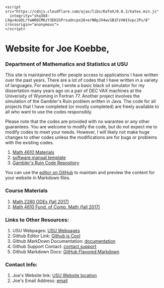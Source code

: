 <link rel="stylesheet" href="https://cdnjs.cloudflare.com/ajax/libs/KaTeX/0.8.3/katex.min.css"
  integrity="sha384-B41nY7vEWuDrE9Mr+J2nBL0Liu+nl/rBXTdpQal730oTHdlrlXHzYMOhDU60cwde" crossorigin="anonymous">
  
    <script src="https://cdnjs.cloudflare.com/ajax/libs/KaTeX/0.8.3/katex.min.js" 
      integrity="sha384-L9gv4ooDLrYwW0QCM6zY3EKSSPrsuUncpx26+erN0pJX4wv1B1FzVW1SvpcJPx/8" crossorigin="anonymous">
    </script>

# Website for Joe Koebbe,
### Department of Mathematics and Statistics at USU

This site is maintained to offer people access to applications I have written over the past years. There are a lot of codes that 
I have written in a variety of languages. For example, I wrote a basic black oil simulator for my dissertation many years ago on
a pair of DEC VAX machines at the Univerisity of Wyoming in Fortran 77. Another project involves the simulation of the Gambler's
Ruin problem written in Java. The code for all projects that I have completed (or mostly completed) are freely available to all
who want to use the codes responsibly.

Please note that the codes are provided with no warantee or any other guarantees. You are welcome to modify the code, but do not
expect me to modify codes to meet your needs. However, I will likely not make huge changes to other codes unless the
modifications are for bugs or problems with the existing codes.

1. [Math 4610 Materials](https://jvkoebbe.github.io/math4610/main)
2. [software manual template](https://jvkoebbe.github.io/math4610/softwareManualTemplate)
2. [Gambler's Ruin Code Repository](https://jvkoebbe.github.io/gamblersruin.README)

You can use the [editor on GitHub](https://github.com/jvkoebbe/jvkoebbe.github.io/edit/master/README.md) to maintain and preview 
the content for your website in Markdown files.

### Course Materials

1. [Math 2280 ODEs (fall 2017)](http://www.math.usu.edu/~koebbe/teaching/courses/math2280/materials.html)
2. [Math 4610 Fund. of Comp. Math (fall 2017)](http://www.math.usu.edu/~koebbe/teaching/courses/Math4610/materials.html)

### Links to Other Resources:

1. USU Webpages: [USU Webpages](http://www.usu.edu/)
2. Github Editor Link: [Github is Cool](https://guides.github.com/features/mastering-markdown/)
3. Github MarkDown Documentation: [documentation](https://help.github.com/categories/github-pages-basics/)
4. Github Support Contact: [contact support](https://github.com/contact)
5. Github Markdown Docs: [GitHub Flavored Markdown](https://guides.github.com/features/mastering-markdown/)

### Contact Info:

1. Joe's Website link: [USU Website location](http://www.math.usu.edu/~koebbe/)
2. Joe's Email Address: [email](mailto://joe.koebbe@usu.edu)
<link rel="stylesheet" href="https://cdnjs.cloudflare.com/ajax/libs/KaTeX/0.8.3/katex.min.css" integrity="sha384-B41nY7vEWuDrE9Mr+J2nBL0Liu+nl/rBXTdpQal730oTHdlrlXHzYMOhDU60cwde" crossorigin="anonymous">
